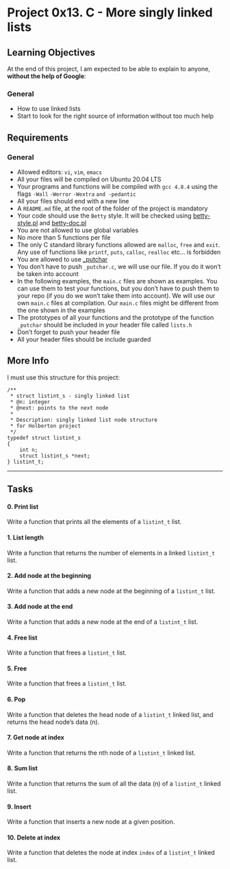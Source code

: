 <h1 class="gap">Project 0x13. C - More singly linked lists</h1>

<h2>Learning Objectives</h2>

<p>At the end of this project, I am expected to be able to explain to anyone, <strong>without the help of Google</strong>:</p>

<h3>General</h3>

<ul>
<li>How to use linked lists</li>
<li>Start to look for the right source of information without too much help</li>
</ul>

<h2>Requirements</h2>

<h3>General</h3>

<ul>
<li>Allowed editors: <code>vi</code>, <code>vim</code>, <code>emacs</code></li>
<li>All your files will be compiled on Ubuntu 20.04 LTS</li>
<li>Your programs and functions will be compiled with <code>gcc 4.8.4</code> using the flags <code>-Wall</code> <code>-Werror</code> <code>-Wextra</code> <code>and -pedantic</code></li>
<li>All your files should end with a new line</li>
<li>A <code>README.md</code> file, at the root of the folder of the project is mandatory</li>
<li>Your code should use the <code>Betty</code> style. It will be checked using <a href="https://github.com/holbertonschool/Betty/blob/master/betty-style.pl" title="betty-style.pl" target="_blank">betty-style.pl</a> and <a href="https://github.com/holbertonschool/Betty/blob/master/betty-doc.pl" title="betty-doc.pl" target="_blank">betty-doc.pl</a></li>
<li>You are not allowed to use global variables</li>
<li>No more than 5 functions per file</li>
<li>The only C standard library functions allowed are <code>malloc</code>, <code>free</code> and <code>exit</code>. Any use of functions like <code>printf</code>, <code>puts</code>, <code>calloc</code>, <code>realloc</code> etc&hellip; is forbidden</li>
<li>You are allowed to use <a href="https://github.com/holbertonschool/_putchar.c/blob/master/_putchar.c" title="_putchar" target="_blank">_putchar</a></li>
<li>You don&rsquo;t have to push <code>_putchar.c</code>, we will use our file. If you do it won&rsquo;t be taken into account</li>
<li>In the following examples, the <code>main.c</code> files are shown as examples. You can use them to test your functions, but you don&rsquo;t have to push them to your repo (if you do we won&rsquo;t take them into account). We will use our own <code>main.c</code> files at compilation. Our <code>main.c</code> files might be different from the one shown in the examples</li>
<li>The prototypes of all your functions and the prototype of the function <code>_putchar</code> should be included in your header file called <code>lists.h</code></li>
<li>Don&rsquo;t forget to push your header file</li>
<li>All your header files should be include guarded</li>
</ul>

<h2>More Info</h2>

<p>I must use this structure for this project:</p>

<pre><code>/**
 * struct listint_s - singly linked list
 * @n: integer
 * @next: points to the next node
 *
 * Description: singly linked list node structure
 * for Holberton project
 */
typedef struct listint_s
{
    int n;
    struct listint_s *next;
} listint_t;
</code></pre>

  </article>

 <hr class="gap">
      <h2 class="gap">Tasks</h2>

 <h4 class="task">
    0. Print list
      <span class="alert alert-warning mandatory-optional">
      </span>
  </h4>
 <p>Write a function that prints all the elements of a <code>listint_t</code> list.</p>

 <h4 class="task">
    1. List length
      <span class="alert alert-warning mandatory-optional">
      </span>
  </h4>
<p>Write a function that returns the number of elements in a linked <code>listint_t</code> list.</p>

<h4 class="task">
    2. Add node at the beginning
      <span class="alert alert-warning mandatory-optional">
      </span>
  </h4>
 <p>Write a function that adds a new node at the beginning of a <code>listint_t</code> list.</p>

 <h4 class="task">
    3. Add node at the end
      <span class="alert alert-warning mandatory-optional">
      </span>
  </h4>
<p>Write a function that adds a new node at the end of a <code>listint_t</code> list.</p>

<h4 class="task">
    4. Free list
      <span class="alert alert-warning mandatory-optional">
      </span>
  </h4>
<p>Write a function that frees a <code>listint_t</code> list.</p>

 <h4 class="task">
    5. Free
      <span class="alert alert-warning mandatory-optional">
      </span>
  </h4>
<p>Write a function that frees a <code>listint_t</code> list.</p>

<h4 class="task">
    6. Pop
      <span class="alert alert-warning mandatory-optional">
      </span>
  </h4>
<p>Write a function that deletes the head node of a <code>listint_t</code> linked list, and returns the head node&rsquo;s data (n).</p>

<h4 class="task">
    7. Get node at index
      <span class="alert alert-warning mandatory-optional">
      </span>
  </h4>
<p>Write a function that returns the nth node of a <code>listint_t</code> linked list.</p>

 <h4 class="task">
    8. Sum list
      <span class="alert alert-warning mandatory-optional">
      </span>
  </h4>
<p>Write a function that returns the sum of all the data (n) of a <code>listint_t</code> linked list.</p>

<h4 class="task">
    9. Insert
      <span class="alert alert-warning mandatory-optional">
      </span>
  </h4>
<p>Write a function that inserts a new node at a given position.</p>

 <h4 class="task">
    10. Delete at index
      <span class="alert alert-warning mandatory-optional">
      </span>
  </h4>
 <p>Write a function that deletes the node at index <code>index</code> of a <code>listint_t</code> linked list.</p>
